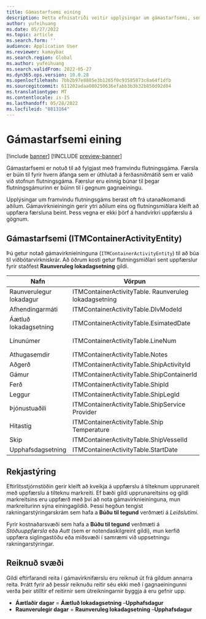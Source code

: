 ```yaml
---
title: Gámastarfsemi eining
description: Þetta efnisatriði veitir upplýsingar um gámastarfsemi, sem eru notuð til að fylgjast með framvindu flutningsgáma.
author: yufeihuang
ms.date: 05/27/2022
ms.topic: article
ms.search.form: ''
audience: Application User
ms.reviewer: kamaybac
ms.search.region: Global
ms.author: yufeihuang
ms.search.validFrom: 2022-05-27
ms.dyn365.ops.version: 10.0.28
ms.openlocfilehash: 7bb2b97e8885e3b1265f0c93585873c8a64f1dfb
ms.sourcegitcommit: 611202adaa080250636efabb3b3b32b850d92d04
ms.translationtype: MT
ms.contentlocale: is-IS
ms.lasthandoff: 05/28/2022
ms.locfileid: "8813164"
---
```

# <a name="container-activities-entity"></a>Gámastarfsemi eining

[!include [banner](../includes/banner.md)]
[!INCLUDE [preview-banner](../includes/preview-banner.md)]
<!-- KFM: Preview until GA with 10.0.28 -->

Gámastarfsemi er notuð til að fylgjast með framvindu flutningsgáma. Færsla er búin til fyrir hvern áfanga sem er úthlutað á ferðasniðmátið sem er valið við stofnun flutningsgáma. Færslur eru einnig búnar til þegar flutningsgámurinn er búinn til í gegnum gagnaeiningu.

Upplýsingar um framvindu flutningsgáms berast oft frá utanaðkomandi aðilum. Gámavirknieiningin gerir ytri aðilum eins og flutningsmiðlara kleift að uppfæra færsluna beint. Þess vegna er ekki þörf á handvirkri uppfærslu á gögnum.

## <a name="container-activities-itmcontaineractivityentity"></a>Gámastarfsemi (ITMContainerActivityEntity)

Þú getur notað gámavirknieininguna (`ITMContainerActivityEntity`) til að búa til viðbótarvirkniskrár. Að öðrum kosti getur flutningsmiðlari sent uppfærslur fyrir staðfest **Raunveruleg lokadagsetning** gildi.

| Nafn | Vörpun | Gagnagerð | Lykill | Skylda |
|---|---|---|---|---|
| Raunverulegur lokadagur | ITMContainerActivityTable. Raunveruleg lokadagsetning | Datetime | Nr. | Nr. |
| Afhendingarmáti | ITMContainerActivityTable.DlvModeId | Nvarchar(10) | Nr. | Nr. |
| Áætluð lokadagsetning | ITMContainerActivityTable.EsimatedDate | Datetime | Nr. | Nr. |
| Línunúmer | ITMContainerActivityTable.LineNum | Númeric(32, 16) | **Já** | Nr. |
| Athugasemdir | ITMContainerActivityTable.Notes | nvarchar(MAX) | Nr. | Nr. |
| Aðgerð | ITMContainerActivityTable.ShipActivityId | Nvarchar(10) | Nr. | **Já** |
| Gámur | ITMContainerActivityTable.ShipContainerId | Nvarchar (20) | **Já** | **Já** |
| Ferð | ITMContainerActivityTable.ShipId | Nvarchar (20) | **Já** | **Já** |
| Leggur | ITMContainerActivityTable.ShipLegId | Nvarchar (20) | Nr. | **Já** |
| Þjónustuaðili | ITMContainerActivityTable.ShipService Provider | Nvarchar (20) | Nr. | Nr. |
| Hitastig | ITMContainerActivityTable.Ship Temperature | Númeric(32, 6) | Nr. | Nr. |
| Skip | ITMContainerActivityTable.ShipVesselId | Nvarchar (20) | Nr. | Nr. |
| Upphafsdagsetning | ITMContainerActivityTable.StartDate | Datetime | Nr. | Nr. |

## <a name="tracking-control"></a>Rekjastýring

Eftirlitsstjórnstöðin gerir kleift að kveikja á uppfærslu á tilteknum upprunareit með uppfærslu á tilteknu markreiti. Ef bæði gildi upprunareitsins og gildi markreitsins eru uppfærð með því að nota gámavirknieininguna, mun markreiturinn sýna einingagildið. Þessi hegðun tengist rakningarstýringarskrám sem hafa a **Búðu til tegund** verðmæti á *Leiðslutími*.

Fyrir kostnaðarsvæði sem hafa a **Búðu til tegund** verðmæti á *Stöðuuppfærsla* eða *Autt* (sem er notendaskilgreint gildi), mun kerfið uppfæra siglingastöðu eða miðsvæði í samræmi við uppsetningu rakningarstýringar.

## <a name="calculated-fields"></a>Reiknuð svæði

Gildi eftirfarandi reita í gámavirknifærslu eru reiknuð út frá gildum annarra reita. Þrátt fyrir að þessir reiknuðu reitir séu ekki með í gagnaeiningunni verða þeir stilltir ef reitirnir sem útreikningarnir byggja á eru gefnir upp.

- **Áætlaðir dagar** = **Áætluð lokadagsetning** –**Upphafsdagur**
- **Raunverulegir dagar** = **Raunveruleg lokadagsetning** –**Upphafsdagur**
